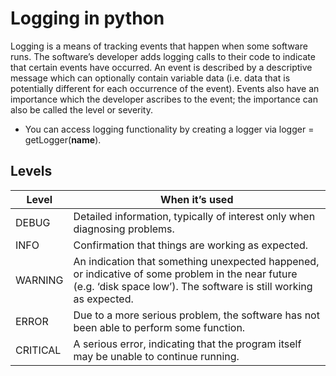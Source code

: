 # Logging in python
Logging is a means of tracking events that happen when some software runs. The software’s developer adds logging calls to their code to indicate that certain events have occurred. An event is described by a descriptive message which can optionally contain variable data (i.e. data that is potentially different for each occurrence of the event). Events also have an importance which the developer ascribes to the event; the importance can also be called the level or severity.
- You can access logging functionality by creating a logger via logger = getLogger(__name__).
## Levels
| Level | When it’s used |
|----------|----------|
| DEBUG    | Detailed information, typically of interest only when diagnosing problems.   |
| INFO    | Confirmation that things are working as expected.   |
| WARNING    | An indication that something unexpected happened, or indicative of some problem in the near future (e.g. ‘disk space low’). The software is still working as expected.   |
| ERROR    | Due to a more serious problem, the software has not been able to perform some function.   |
| CRITICAL    | A serious error, indicating that the program itself may be unable to continue running.   |
